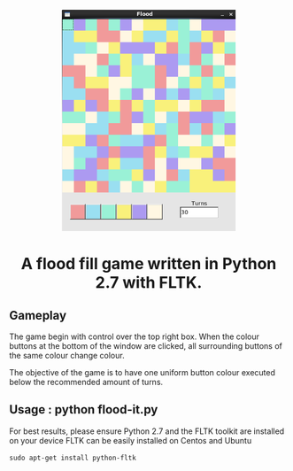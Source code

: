 <p align="center">
  <img src="FlootPreveiw.png" height="400">
</p>

<h1 align="center"Flood-It</h1>

<p align="center">
  </a>
</p>

A flood fill game written in Python 2.7 with FLTK.

## Gameplay
The game begin with control over the top right box. When the colour buttons at the bottom of the window are clicked,
all surrounding buttons of the same colour change colour.

The objective of the game is to have one uniform button colour executed below the recommended amount of turns.

## Usage : python flood-it.py

For best results, please ensure Python 2.7 and the FLTK toolkit are installed on your device
FLTK can be easily installed on Centos and Ubuntu
```
sudo apt-get install python-fltk
```
